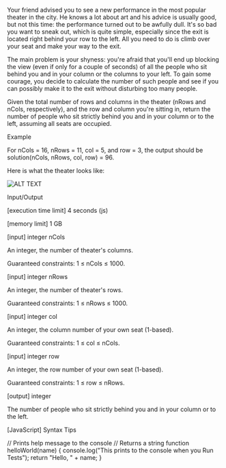 Your friend advised you to see a new performance in the most popular theater in the city. He knows a lot about art and his advice is usually good, but not this time: the performance turned out to be awfully dull. It's so bad you want to sneak out, which is quite simple, especially since the exit is located right behind your row to the left. All you need to do is climb over your seat and make your way to the exit.

The main problem is your shyness: you're afraid that you'll end up blocking the view (even if only for a couple of seconds) of all the people who sit behind you and in your column or the columns to your left. To gain some courage, you decide to calculate the number of such people and see if you can possibly make it to the exit without disturbing too many people.

Given the total number of rows and columns in the theater (nRows and nCols, respectively), and the row and column you're sitting in, return the number of people who sit strictly behind you and in your column or to the left, assuming all seats are occupied.

Example

For nCols = 16, nRows = 11, col = 5, and row = 3, the output should be
solution(nCols, nRows, col, row) = 96.

Here is what the theater looks like:

![ALT TEXT](https://codesignal.s3.amazonaws.com/uploads/1664318507/example.png?raw=true)

Input/Output

[execution time limit] 4 seconds (js)

[memory limit] 1 GB

[input] integer nCols

An integer, the number of theater's columns.

Guaranteed constraints:
1 ≤ nCols ≤ 1000.

[input] integer nRows

An integer, the number of theater's rows.

Guaranteed constraints:
1 ≤ nRows ≤ 1000.

[input] integer col

An integer, the column number of your own seat (1-based).

Guaranteed constraints:
1 ≤ col ≤ nCols.

[input] integer row

An integer, the row number of your own seat (1-based).

Guaranteed constraints:
1 ≤ row ≤ nRows.

[output] integer

The number of people who sit strictly behind you and in your column or to the left.

[JavaScript] Syntax Tips

// Prints help message to the console
// Returns a string
function helloWorld(name) {
    console.log("This prints to the console when you Run Tests");
    return "Hello, " + name;
}